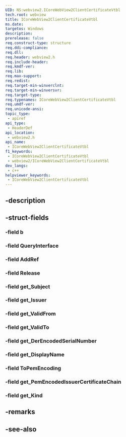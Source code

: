 ```yaml
---
UID: NS:webview2.ICoreWebView2ClientCertificateVtbl
tech.root: webview
title: ICoreWebView2ClientCertificateVtbl
ms.date: 
targetos: Windows
description: 
prerelease: false
req.construct-type: structure
req.ddi-compliance: 
req.dll: 
req.header: webview2.h
req.include-header: 
req.kmdf-ver: 
req.lib: 
req.max-support: 
req.redist: 
req.target-min-winverclnt: 
req.target-min-winversvr: 
req.target-type: 
req.typenames: ICoreWebView2ClientCertificateVtbl
req.umdf-ver: 
req.unicode-ansi: 
topic_type:
 - apiref
api_type:
 - HeaderDef
api_location:
 - webview2.h
api_name:
 - ICoreWebView2ClientCertificateVtbl
f1_keywords:
 - ICoreWebView2ClientCertificateVtbl
 - webview2/ICoreWebView2ClientCertificateVtbl
dev_langs:
 - c++
helpviewer_keywords:
 - ICoreWebView2ClientCertificateVtbl
---
```


## -description

## -struct-fields

### -field b

### -field QueryInterface

### -field AddRef

### -field Release

### -field get_Subject

### -field get_Issuer

### -field get_ValidFrom

### -field get_ValidTo

### -field get_DerEncodedSerialNumber

### -field get_DisplayName

### -field ToPemEncoding

### -field get_PemEncodedIssuerCertificateChain

### -field get_Kind

## -remarks

## -see-also

